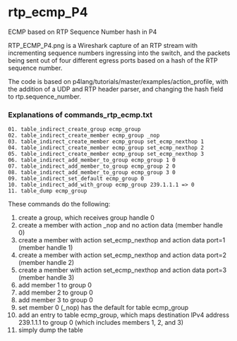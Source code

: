 # rtp_ecmp_P4
ECMP based on RTP Sequence Number hash in P4

RTP_ECMP_P4.png is a Wireshark capture of an RTP stream with incrementing sequence numbers ingressing into the switch, and the packets being sent out of four different egress ports based on a hash of the RTP sequence number.

The code is based on p4lang/tutorials/master/examples/action_profile, with the addition of a UDP and RTP header parser, and changing the hash field to rtp.sequence_number.

### Explanations of commands_rtp_ecmp.txt

```
01. table_indirect_create_group ecmp_group
02. table_indirect_create_member ecmp_group _nop
03. table_indirect_create_member ecmp_group set_ecmp_nexthop 1
04. table_indirect_create_member ecmp_group set_ecmp_nexthop 2
05. table_indirect_create_member ecmp_group set_ecmp_nexthop 3
06. table_indirect_add_member_to_group ecmp_group 1 0
07. table_indirect_add_member_to_group ecmp_group 2 0
08. table_indirect_add_member_to_group ecmp_group 3 0
09. table_indirect_set_default ecmp_group 0
10. table_indirect_add_with_group ecmp_group 239.1.1.1 => 0
11. table_dump ecmp_group
```

These commands do the following:

01. create a group, which receives group handle 0
02. create a member with action _nop and no action data (member handle 0)
03. create a member with action set_ecmp_nexthop and action data port=1 (member handle 1)
04. create a member with action set_ecmp_nexthop and action data port=2 (member handle 2)
05. create a member with action set_ecmp_nexthop and action data port=3 (member handle 3)
06. add member 1 to group 0
07. add member 2 to group 0
08. add member 3 to group 0
09. set member 0 (_nop) has the default for table ecmp_group
10. add an entry to table ecmp_group, which maps destination IPv4 address
    239.1.1.1 to group 0 (which includes members 1, 2, and 3)
11. simply dump the table
